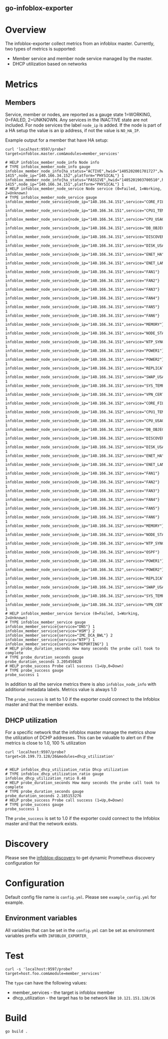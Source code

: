 go-infoblox-exporter
----------------------
# Overview
The infoblox-exporter collect metrics from an infoblox master.
Currently, two types of metrics is supported:
- Member service and member node service managed by the master.
- DHCP utilization based on networks

# Metrics
## Members 
Service, member or nodes, are reported as a gauge state 1=WORKING, 0=FAILED, 2=UNKNOWN. 
Any services in the INACTIVE state are not included. 
For node services the label `node_ip` is added. If the node is part of a HA setup the value is an
ip address, if not the value is `NO_HA_IP`.

Example output for a member that have HA setup:
```shell
curl 'localhost:9597/probe?target=infoblox.master.com&modules=member_services'
```
```text
# HELP infoblox_member_node_info Node info
# TYPE infoblox_member_node_info gauge
infoblox_member_node_info{ha_status="ACTIVE",hwid="1405202001701727",hwtype="IB-1415",node_ip="140.166.34.152",platform="PHYSICAL"} 1
infoblox_member_node_info{ha_status="PASSIVE",hwid="1405201903700510",hwtype="IB-1415",node_ip="140.166.34.151",platform="PHYSICAL"} 1
# HELP infoblox_member_node_service Node service (0=Failed, 1=Working, 2=Unknown)
# TYPE infoblox_member_node_service gauge
infoblox_member_node_service{node_ip="140.166.34.151",service="CORE_FILES"} 1
infoblox_member_node_service{node_ip="140.166.34.151",service="CPU1_TEMP"} 1
infoblox_member_node_service{node_ip="140.166.34.151",service="CPU_USAGE"} 1
infoblox_member_node_service{node_ip="140.166.34.151",service="DB_OBJECT"} 1
infoblox_member_node_service{node_ip="140.166.34.151",service="DISCOVERY_CAPACITY"} 1
infoblox_member_node_service{node_ip="140.166.34.151",service="DISK_USAGE"} 1
infoblox_member_node_service{node_ip="140.166.34.151",service="ENET_HA"} 1
infoblox_member_node_service{node_ip="140.166.34.151",service="ENET_LAN"} 1
infoblox_member_node_service{node_ip="140.166.34.151",service="FAN1"} 1
infoblox_member_node_service{node_ip="140.166.34.151",service="FAN2"} 1
infoblox_member_node_service{node_ip="140.166.34.151",service="FAN3"} 1
infoblox_member_node_service{node_ip="140.166.34.151",service="FAN4"} 1
infoblox_member_node_service{node_ip="140.166.34.151",service="FAN5"} 1
infoblox_member_node_service{node_ip="140.166.34.151",service="FAN6"} 1
infoblox_member_node_service{node_ip="140.166.34.151",service="MEMORY"} 1
infoblox_member_node_service{node_ip="140.166.34.151",service="NODE_STATUS"} 1
infoblox_member_node_service{node_ip="140.166.34.151",service="NTP_SYNC"} 1
infoblox_member_node_service{node_ip="140.166.34.151",service="POWER1"} 1
infoblox_member_node_service{node_ip="140.166.34.151",service="POWER2"} 1
infoblox_member_node_service{node_ip="140.166.34.151",service="REPLICATION"} 1
infoblox_member_node_service{node_ip="140.166.34.151",service="SWAP_USAGE"} 1
infoblox_member_node_service{node_ip="140.166.34.151",service="SYS_TEMP"} 1
infoblox_member_node_service{node_ip="140.166.34.151",service="VPN_CERT"} 1
infoblox_member_node_service{node_ip="140.166.34.152",service="CORE_FILES"} 1
infoblox_member_node_service{node_ip="140.166.34.152",service="CPU1_TEMP"} 1
infoblox_member_node_service{node_ip="140.166.34.152",service="CPU_USAGE"} 1
infoblox_member_node_service{node_ip="140.166.34.152",service="DB_OBJECT"} 1
infoblox_member_node_service{node_ip="140.166.34.152",service="DISCOVERY_CAPACITY"} 1
infoblox_member_node_service{node_ip="140.166.34.152",service="DISK_USAGE"} 1
infoblox_member_node_service{node_ip="140.166.34.152",service="ENET_HA"} 1
infoblox_member_node_service{node_ip="140.166.34.152",service="ENET_LAN"} 1
infoblox_member_node_service{node_ip="140.166.34.152",service="FAN1"} 1
infoblox_member_node_service{node_ip="140.166.34.152",service="FAN2"} 1
infoblox_member_node_service{node_ip="140.166.34.152",service="FAN3"} 1
infoblox_member_node_service{node_ip="140.166.34.152",service="FAN4"} 1
infoblox_member_node_service{node_ip="140.166.34.152",service="FAN5"} 1
infoblox_member_node_service{node_ip="140.166.34.152",service="FAN6"} 1
infoblox_member_node_service{node_ip="140.166.34.152",service="MEMORY"} 1
infoblox_member_node_service{node_ip="140.166.34.152",service="NODE_STATUS"} 1
infoblox_member_node_service{node_ip="140.166.34.152",service="NTP_SYNC"} 1
infoblox_member_node_service{node_ip="140.166.34.152",service="OSPF"} 1
infoblox_member_node_service{node_ip="140.166.34.152",service="POWER1"} 1
infoblox_member_node_service{node_ip="140.166.34.152",service="POWER2"} 1
infoblox_member_node_service{node_ip="140.166.34.152",service="REPLICATION"} 1
infoblox_member_node_service{node_ip="140.166.34.152",service="SWAP_USAGE"} 1
infoblox_member_node_service{node_ip="140.166.34.152",service="SYS_TEMP"} 1
infoblox_member_node_service{node_ip="140.166.34.152",service="VPN_CERT"} 1
# HELP infoblox_member_service Service (0=Failed, 1=Working, 2=Unknown)
# TYPE infoblox_member_service gauge
infoblox_member_service{service="DNS"} 1
infoblox_member_service{service="HSM"} 2
infoblox_member_service{service="IMC_DCA_BWL"} 2
infoblox_member_service{service="NTP"} 1
infoblox_member_service{service="REPORTING"} 1
# HELP probe_duration_seconds How many seconds the probe call took to complete
# TYPE probe_duration_seconds gauge
probe_duration_seconds 3.205450828
# HELP probe_success Probe call success (1=Up,0=Down)
# TYPE probe_success gauge
probe_success 1

```
In addition to all the service metrics there is also `infoblox_node_info` with additional metadata 
labels. Metrics value is always 1.0

The `probe_success` is set to 1.0 if the exporter could connect to the Infoblox master and that the 
member exists.

## DHCP utilization
For a specific network that the infoblox master manage the metrics show the utilization of DCHP 
addresses. This can be valuable to alert on if the metrics is close to 1.0, 100 % utilization  

```shell
curl 'localhost:9597/probe?target=10.199.73.128/26&modules=dhcp_utilization'
```
```text
 
# HELP infoblox_dhcp_utilization_ratio Dhcp utilization
# TYPE infoblox_dhcp_utilization_ratio gauge
infoblox_dhcp_utilization_ratio 0.48
# HELP probe_duration_seconds How many seconds the probe call took to complete
# TYPE probe_duration_seconds gauge
probe_duration_seconds 2.185153276
# HELP probe_success Probe call success (1=Up,0=Down)
# TYPE probe_success gauge
probe_success 1
```
The `probe_success` is set to 1.0 if the exporter could connect to the Infoblox master and that the
network exists.

# Discovery 
Please see the [infoblox-discovery](https://github.com/thenodon/infoblox_discovery)
to get dynamic Prometheus discovery configuration for   

# Configuration
Default config file name is `config.yml`. Please see `example_config.yml` for example.

## Environment variables
All variables that can be set in the `config.yml` can be set as environment variables prefix with `INFOBLOX_EXPORTER_`


# Test
```
curl -s 'localhost:9597/probe?target=host.foo.com&module=member_services' 
```

The `type` can have the following values:
- member_services - the target is infoblox member
- dhcp_utilization - the target has to be network like `10.121.151.128/26`

# Build

```shell
go build .
```